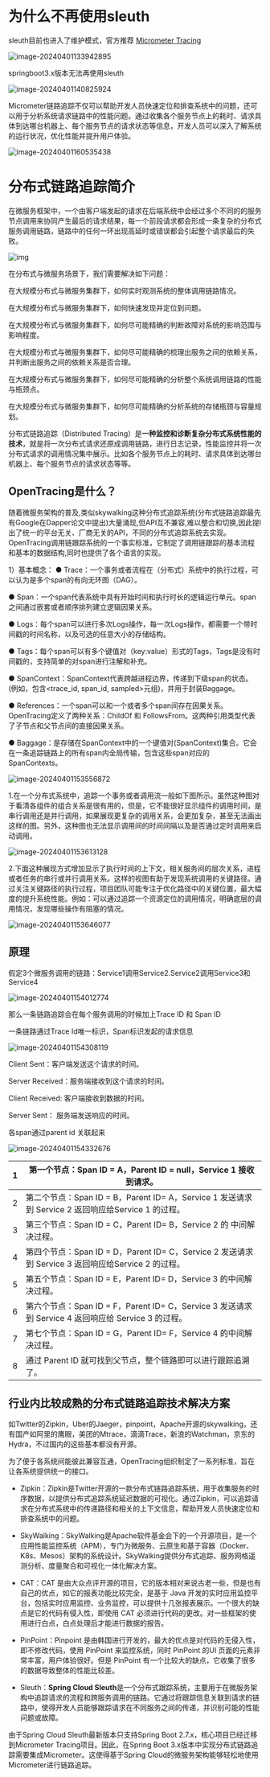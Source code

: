 # 为什么不再使用sleuth

sleuth目前也进入了维护模式，官方推荐 [Micrometer Tracing](https://micrometer.io/) 

![image-20240401133942895](https://gitee.com/dongguo4812_admin/image/raw/master/image/202404011741481.png)

springboot3.x版本无法再使用sleuth

![image-20240401140825924](https://gitee.com/dongguo4812_admin/image/raw/master/image/202404011741508.png)

Micrometer链路追踪不仅可以帮助开发人员快速定位和排查系统中的问题，还可以用于分析系统请求链路中的性能问题。通过收集各个服务节点上的耗时、请求具体到达哪台机器上、每个服务节点的请求状态等信息，开发人员可以深入了解系统的运行状况，优化性能并提升用户体验。

![image-20240401160535438](https://gitee.com/dongguo4812_admin/image/raw/master/image/202404011741619.png)

# 分布式链路追踪简介

在微服务框架中，一个由客户端发起的请求在后端系统中会经过多个不同的的服务节点调用来协同产生最后的请求结果，每一个前段请求都会形成一条复杂的分布式服务调用链路，链路中的任何一环出现高延时或错误都会引起整个请求最后的失败。

![img](https://gitee.com/dongguo4812_admin/image/raw/master/image/202404011741523.png)



在分布式与微服务场景下，我们需要解决如下问题：

在大规模分布式与微服务集群下，如何实时观测系统的整体调用链路情况。

在大规模分布式与微服务集群下，如何快速发现并定位到问题。

在大规模分布式与微服务集群下，如何尽可能精确的判断故障对系统的影响范围与影响程度。

在大规模分布式与微服务集群下，如何尽可能精确的梳理出服务之间的依赖关系，并判断出服务之间的依赖关系是否合理。

在大规模分布式与微服务集群下，如何尽可能精确的分析整个系统调用链路的性能与瓶颈点。

在大规模分布式与微服务集群下，如何尽可能精确的分析系统的存储瓶颈与容量规划。

 

分布式链路追踪（Distributed Tracing）是**一种监控和诊断复杂分布式系统性能的技术**，就是将一次分布式请求还原成调用链路，进行日志记录，性能监控并将一次分布式请求的调用情况集中展示。比如各个服务节点上的耗时、请求具体到达哪台机器上、每个服务节点的请求状态等等。





## OpenTracing是什么？

随着微服务架构的普及,类似skywalking这种分布式追踪系统(分布式链路追踪最先有Google在Dapper论文中提出)大量涌现,但API互不兼容,难以整合和切换,因此提l出了统一的平台无关、厂商无关的API，不同的分布式追踪系统去实现。OpenTracing调用链跟踪系统的一个事实标准，它制定了调用链跟踪的基本流程和基本的数据结构,同时也提供了各个语言的实现。

1）基本概念：
● Trace：一个事务或者流程在（分布式）系统中的执行过程，可以认为是多个span的有向无环图（DAG）。

● Span：一个span代表系统中具有开始时间和执行时长的逻辑运行单元。span之间通过嵌套或者顺序排列建立逻辑因果关系。

● Logs：每个span可以进行多次Logs操作，每一次Logs操作，都需要一个带时间戳的时间名称，以及可选的任意大小的存储结构。

● Tags：每个span可以有多个键值对（key:value）形式的Tags，Tags是没有时间戳的，支持简单的对span进行注解和补充。

● SpanContext：SpanContext代表跨越进程边界，传递到下级span的状态。(例如，包含<trace_id, span_id, sampled>元组)，并用于封装Baggage。

● References：一个span可以和一个或者多个span间存在因果关系。OpenTracing定义了两种关系：ChildOf 和 FollowsFrom。这两种引用类型代表了子节点和父节点间的直接因果关系。

● Baggage：是存储在SpanContext中的一个键值对(SpanContext)集合。它会在一条追踪链路上的所有span内全局传输，包含这些span对应的SpanContexts。

![image-20240401153556872](https://gitee.com/dongguo4812_admin/image/raw/master/image/202404011741510.png)

1.在一个分布式系统中，追踪一个事务或者调用流一般如下图所示。虽然这种图对于看清各组件的组合关系是很有用的，但是，它不能很好显示组件的调用时间，是串行调用还是并行调用，如果展现更复杂的调用关系，会更加复杂，甚至无法画出这样的图。另外，这种图也无法显示调用间的时间间隔以及是否通过定时调用来启动调用。

![image-20240401153613128](https://gitee.com/dongguo4812_admin/image/raw/master/image/202404011742119.png)

2.下面这种展现方式增加显示了执行时间的上下文，相关服务间的层次关系，进程或者任务的串行或并行调用关系。这样的视图有助于发现系统调用的关键路径。通过关注关键路径的执行过程，项目团队可能专注于优化路径中的关键位置，最大幅度的提升系统性能。例如：可以通过追踪一个资源定位的调用情况，明确底层的调用情况，发现哪些操作有阻塞的情况。



![image-20240401153646077](https://gitee.com/dongguo4812_admin/image/raw/master/image/202404011742354.png)

## 原理

假定3个微服务调用的链路：Service1调用Service2.Service2调用Service3和Service4

![image-20240401154012774](https://gitee.com/dongguo4812_admin/image/raw/master/image/202404011742387.png)

那么一条链路追踪会在每个服务调用的时候加上Trace ID 和 Span ID

一条链路通过Trace Id唯一标识，Span标识发起的请求信息

![image-20240401154308119](https://gitee.com/dongguo4812_admin/image/raw/master/image/202404011742589.png)

Client Sent：客户端发送这个请求的时间。

Server Received：服务端接收到这个请求的时间。

Client Received: 客户端接收到数据的时间。

Server Sent： 服务端发送响应的时间。





各span通过parent id 关联起来

![image-20240401154332676](https://gitee.com/dongguo4812_admin/image/raw/master/image/202404011742804.png)





| 1    | 第一个节点：Span ID = A，Parent ID = null，Service 1 接收到请求。 |
| ---- | ------------------------------------------------------------ |
| 2    | 第二个节点：Span ID = B，Parent ID= A，Service 1 发送请求到 Service 2 返回响应给Service 1 的过程。 |
| 3    | 第三个节点：Span ID = C，Parent ID= B，Service 2 的 中间解决过程。 |
| 4    | 第四个节点：Span ID = D，Parent ID= C，Service 2 发送请求到 Service 3 返回响应给Service 2 的过程。 |
| 5    | 第五个节点：Span ID = E，Parent ID= D，Service 3 的中间解决过程。 |
| 6    | 第六个节点：Span ID = F，Parent ID= C，Service 3 发送请求到 Service 4 返回响应给 Service 3 的过程。 |
| 7    | 第七个节点：Span ID = G，Parent ID= F，Service 4 的中间解决过程。 |
| 8    | 通过 Parent ID 就可找到父节点，整个链路即可以进行跟踪追溯了。 |



## 行业内比较成熟的分布式链路追踪技术解决方案

如Twitter的Zipkin，Uber的Jaeger，pinpoint，Apache开源的skywalking，还有国产如阿里的鹰眼，美团的Mtrace，滴滴Trace，新浪的Watchman，京东的Hydra，不过国内的这些基本都没有开源。

为了便于各系统间能彼此兼容互通，OpenTracing组织制定了一系列标准，旨在让各系统提供统一的接口。

- Zipkin：Zipkin是Twitter开源的一款分布式链路追踪系统，用于收集服务的时序数据，以提供分布式追踪系统延迟数据的可视化。通过Zipkin，可以追踪请求在分布式系统中的传递路径和相关的上下文信息，帮助开发人员快速定位和排查系统中的问题。




- SkyWalking：SkyWalking是Apache软件基金会下的一个开源项目，是一个应用性能监控系统（APM），专门为微服务、云原生和基于容器（Docker、K8s、Mesos）架构的系统设计。SkyWalking提供分布式追踪、服务网格遥测分析、度量聚合和可视化一体化解决方案。


- CAT：CAT 是由大众点评开源的项目，它的版本相对来说古老一些，但是也有自己的优点，如它的报表功能比较完全，是基于 Java 开发的实时应用监控平台，包括实时应用监控、业务监控，可以提供十几张报表展示。一个很大的缺点是它的代码有侵入性，即使用 CAT 必须进行代码的更改。对一些框架的使用进行白点，白点处理后才能进行数据的报告。




- PinPoint：Pinpoint 是由韩国进行开发的，最大的优点是对代码的无侵入性，即不修改代码，使用 PinPoint 来监控系统，同时 PinPoint 的UI 页面的元素非常丰富，用户体验很好。但是 PinPoint 有一个比较大的缺点，它收集了很多的数据导致整体的性能比较差。




- Sleuth：**Spring Cloud Sleuth**是一个分布式跟踪系统，主要用于在微服务架构中追踪请求的流程和跨服务调用的链路。它通过将跟踪信息关联到请求的链路中，使得开发人员能够跟踪请求在不同服务之间的传递，并识别可能的性能问题或故障。


由于Spring Cloud Sleuth最新版本只支持Spring Boot 2.7.x，核心项目已经迁移到Micrometer Tracing项目。因此，在Spring Boot 3.x版本中实现分布式链路追踪需要集成Micrometer。这使得基于Spring Cloud的微服务架构能够轻松地使用Micrometer进行链路追踪。

